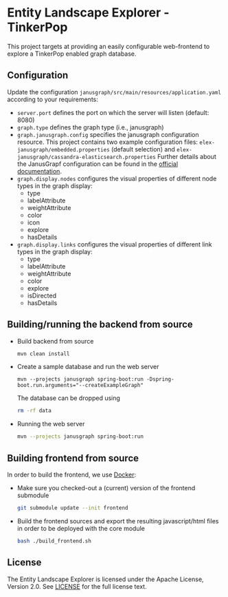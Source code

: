 # Entity Landscape Explorer - TinkerPop
This project targets at providing an easily configurable web-frontend to explore a TinkerPop enabled graph database.

## Configuration
Update the configuration `janusgraph/src/main/resources/application.yaml` according to your requirements:
* `server.port` defines the port on which the server will listen (default: 8080)
* `graph.type` defines the graph type (i.e., janusgraph)
* `graph.janusgraph.config` specifies the janusgraph configuration resource. 
   This project contains two example configuration files: 
   `elex-janusgraph/embedded.properties` (default selection) and `elex-janusgraph/cassandra-elasticsearch.properties`
   Further details about the JanusGrapf configuration can be found in the 
   [official documentation](https://docs.janusgraph.org/0.2.0/configuration.html).
* `graph.display.nodes` configures the visual properties of different node types in the graph display:
   * type
   * labelAttribute
   * weightAttribute
   * color
   * icon
   * explore
   * hasDetails
* `graph.display.links` configures the visual properties of different link types in the graph display:
   * type
   * labelAttribute
   * weightAttribute
   * color
   * explore
   * isDirected
   * hasDetails

## Building/running the backend from source
 * Build backend from source
   ```bash
   mvn clean install
   ```
 * Create a sample database and run the web server
   ```
   mvn --projects janusgraph spring-boot:run -Dspring-boot.run.arguments="--createExampleGraph"
   ```
   The database can be dropped using
   ```bash
   rm -rf data
   ```
 * Running the web server
   ```bash
   mvn --projects janusgraph spring-boot:run
   ```

## Building frontend from source
In order to build the frontend, we use [Docker](https://www.docker.com/):

 * Make sure you checked-out a (current) version of the frontend submodule
   ```bash
   git submodule update --init frontend
   ```
 * Build the frontend sources and export the resulting javascript/html files in order to be deployed with the core module
   ```bash
   bash ./build_frontend.sh
   ```

## License
The Entity Landscape Explorer is licensed under the Apache License, Version 2.0. See [LICENSE](./LICENSE) for the full license text.


